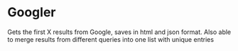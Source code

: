 # Googler
Gets the first X results from Google, saves in html and json format. Also able to merge results from different queries into one list with unique entries

